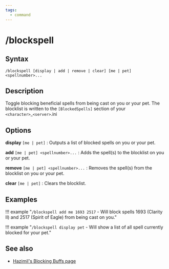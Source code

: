 ```yaml
---
tags:
  - command
---
```


# /blockspell

## Syntax

<!--cmd-syntax-start-->
```eqcommand
/blockspell [display | add | remove | clear] [me | pet] <spellnumber>...
```
<!--cmd-syntax-end-->

## Description

<!--cmd-desc-start-->
Toggle blocking beneficial spells from being cast on you or your pet. The blocklist is written to the `[BlockedSpells]` section of your `<character>`_`<server>`.ini
<!--cmd-desc-end-->

## Options

**display** `[me | pet]`
:   Outputs a list of blocked spells on you or your pet.

**add** `[me | pet] <spellnumber>...`
:   Adds the spell(s) to the blocklist on you or your pet.

**remove** `[me | pet] <spellnumber>...`
:   Removes the spell(s) from the blocklist on you or your pet.

**clear** `[me | pet]`
:   Clears the blocklist.

## Examples

!!! example "`/blockspell add me 1693 2517` - Will block spells 1693 (Clarity II) and 2517 (Spirit of Eagle) from being cast on you."

!!! example "`/blockspell display pet` - Will show a list of all spell currently blocked for your pet."

## See also

- [Hazimil's Blocking Buffs page](https://www.jaburt.com/eq/blocking.htm)
